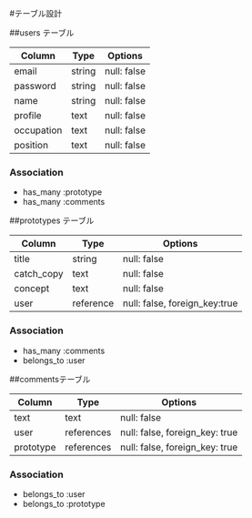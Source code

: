 #テーブル設計

##users テーブル

| Column     | Type   | Options     |
| ---------- | ------ | ----------- |
| email      | string | null: false |
| password   | string | null: false |
| name       | string | null: false |
| profile    | text   | null: false |
| occupation | text   | null: false |
| position   | text   | null: false |

### Association

- has_many :prototype
- has_many :comments

##prototypes テーブル

| Column     | Type      | Options                       |
| ---------- | --------- | ----------------------------- |
| title      | string    | null: false                   |
| catch_copy | text      | null: false                   |
| concept    | text      | null: false                   |
| user       | reference | null: false, foreign_key:true |

### Association

- has_many :comments
- belongs_to :user

##commentsテーブル

| Column    | Type       | Options                        |
| --------- | ---------  | ------------------------------ |
| text      | text       | null: false                    |
| user      | references | null: false, foreign_key: true |
| prototype | references | null: false, foreign_key: true |

### Association

- belongs_to :user
- belongs_to :prototype
